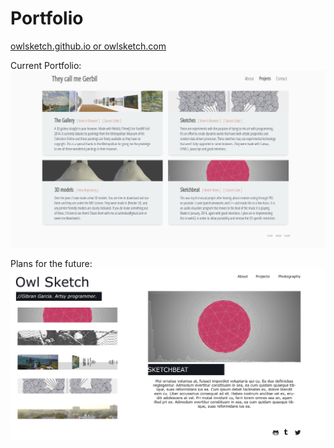 Portfolio
==============
<a href="https://owlsketch.github.io">
owlsketch.github.io or owlsketch.com
</a>


Current Portfolio:
<img src="./current.png"></img>

Plans for the future:
<img src="./portfolio.jpg"></img>
